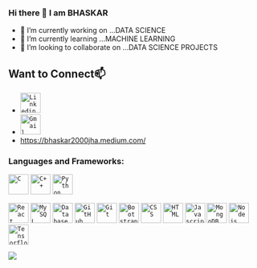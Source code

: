 ### Hi there 👋 I am BHASKAR



- 🔭 I’m currently working on ...DATA SCIENCE
- 🌱 I’m currently learning ...MACHINE LEARNING
- 👯 I’m looking to collaborate on ...DATA SCIENCE PROJECTS

## Want to Connect📫 
- <code><a href="https://www.linkedin.com/in/bhaskar-jha-347187140/"><img width="40px" src="https://img.icons8.com/color/8x/000000/linkedin.png" title="Linkedin"/></a></code>
- <code><a href="bhaskar2000jha@gmail.com"><img width="40px" src="https://img.icons8.com/fluent/48/000000/gmail.png" title="Gmail"/></a></code>
- https://bhaskar2000jha.medium.com/

### Languages and Frameworks: 
<code><img width="40px" src="https://img.icons8.com/color/3x/c-programming.png" title="C"/></code>
<code><img width="40px" src="https://img.icons8.com/color/4x/c-plus-plus-logo.png" title="C++"/></code>
<code><img width="40px" src="https://img.icons8.com/color/4x/000000/python.png" title="Python"/></code>

<code><img width="40px" src="https://img.icons8.com/plasticine/100/000000/react.png" title="React"/></code>
<code><img width="40px" src="https://img.icons8.com/ios/4x/00758f/mysql-logo.png" title="MySQL"/></code>
<code><img width="40px" src="https://img.icons8.com/dusk/64/000000/database-restore.png" title="Database"/></code>
<code><img width="40px" src="https://img.icons8.com/fluent/8x/github.png" title="GitHub"/></code>
<code><img width="40px" src="https://img.icons8.com/color/2x/git.png" title="Git"/></code>
<code><img width="40px" src="https://img.icons8.com/color/2x/bootstrap.png" title="Bootstrap"/></code>
<code><img width="40px" src="https://img.icons8.com/color/48/000000/css3.png" title="CSS"/></code>
<code><img width="40px" src="https://img.icons8.com/color/48/000000/html-5.png" title="HTML"/></code>
<code><img width="40px" src="https://img.icons8.com/color/48/000000/javascript-logo-1.png" title="Javascript"/></code>
<code><img width="40px" src="https://img.icons8.com/color/8x/000000/mongodb.png" title="MongoDB"/></code>
<code><img width="40px" src="https://img.icons8.com/color/8x/000000/nodejs.png" title="Nodejs"/></code>
<code><img width="40px" src="https://img.icons8.com/color/8x/000000/tensorflow.png" title="Tensorflow"/></code>

<img src = "https://github-readme-stats.vercel.app/api?username=bhaskar2840&theme=red-green&count_private=true&show_icons=true&include_all_commits=true">
